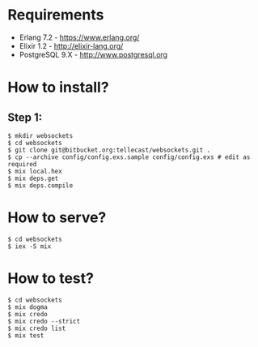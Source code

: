 # Requirements

- Erlang 7.2 - https://www.erlang.org/
- Elixir 1.2 - http://elixir-lang.org/
- PostgreSQL 9.X - http://www.postgresql.org

# How to install?

## Step 1:

```
$ mkdir websockets
$ cd websockets
$ git clone git@bitbucket.org:tellecast/websockets.git .
$ cp --archive config/config.exs.sample config/config.exs # edit as required
$ mix local.hex
$ mix deps.get
$ mix deps.compile
```

# How to serve?

```
$ cd websockets
$ iex -S mix
```

# How to test?

```
$ cd websockets
$ mix dogma
$ mix credo
$ mix credo --strict
$ mix credo list
$ mix test
```
